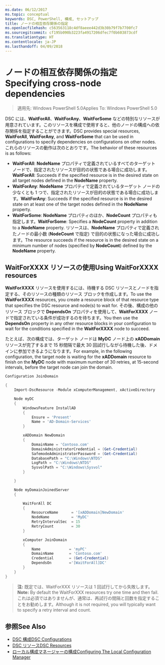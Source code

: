```yaml
---
ms.date: 06/12/2017
ms.topic: conceptual
keywords: DSC, PowerShell, 構成, セットアップ
title: ノードの相互依存関係の指定
ms.openlocfilehash: c563563118c4df8aeee442d3b30b79f7b7700fc7
ms.sourcegitcommit: cf195b090b3223fa4917206dfec7f0b603873cdf
ms.translationtype: HT
ms.contentlocale: ja-JP
ms.lasthandoff: 04/09/2018
---
```

# <a name="specifying-cross-node-dependencies"></a><span data-ttu-id="18c21-103">ノードの相互依存関係の指定</span><span class="sxs-lookup"><span data-stu-id="18c21-103">Specifying cross-node dependencies</span></span>

> <span data-ttu-id="18c21-104">適用先: Windows PowerShell 5.0</span><span class="sxs-lookup"><span data-stu-id="18c21-104">Applies To: Windows PowerShell 5.0</span></span>

<span data-ttu-id="18c21-105">DSC には、**WaitForAll**、**WaitForAny**、**WaitForSome** などの特別なリソースが用意されています。このリソースを構成で使用すると、他のノードの構成への依存関係を指定することができます。</span><span class="sxs-lookup"><span data-stu-id="18c21-105">DSC provides special resources, **WaitForAll**, **WaitForAny**, and **WaitForSome** that can be used in configurations to specify dependencies on configurations on other nodes.</span></span> <span data-ttu-id="18c21-106">これらのリソースの動作は次のとおりです。</span><span class="sxs-lookup"><span data-stu-id="18c21-106">The behavior of these resources is as follows:</span></span>

* <span data-ttu-id="18c21-107">**WaitForAll**: **NodeName** プロパティで定義されているすべてのターゲット ノードで、指定されたリソースが目的の状態である場合に成功します。</span><span class="sxs-lookup"><span data-stu-id="18c21-107">**WaitForAll**: Succeeds if the specified resource is in the desired state on all target nodes defined in the **NodeName** property.</span></span>
* <span data-ttu-id="18c21-108">**WaitForAny**: **NodeName** プロパティで定義されているターゲット ノードの少なくとも 1 つで、指定されたリソースが目的の状態である場合に成功します。</span><span class="sxs-lookup"><span data-stu-id="18c21-108">**WaitForAny**: Succeeds if the specified resource is in the desired state on at least one of the target nodes defined in the **NodeName** property.</span></span>
* <span data-ttu-id="18c21-109">**WaitForSome**: **NodeName** プロパティのほか、**NodeCount** プロパティも指定します。</span><span class="sxs-lookup"><span data-stu-id="18c21-109">**WaitForSome**: Specifies a **NodeCount** property in addition to a **NodeName** property.</span></span> <span data-ttu-id="18c21-110">リソースは、**NodeName** プロパティで定義されたノードの最小数 (**NodeCount** で指定) で目的の状態になった場合に成功します。</span><span class="sxs-lookup"><span data-stu-id="18c21-110">The resource succeeds if the resource is in the desired state on a minimum number of nodes (specified by **NodeCount**) defined by the **NodeName** property.</span></span>

## <a name="using-waitforxxxx-resources"></a><span data-ttu-id="18c21-111">WaitForXXXX リソースの使用</span><span class="sxs-lookup"><span data-stu-id="18c21-111">Using WaitForXXXX resources</span></span>

<span data-ttu-id="18c21-112">**WaitForXXXX** リソースを使用するには、待機する DSC リソースとノードを指定する、そのリソースの種類のリソース ブロックを作成します。</span><span class="sxs-lookup"><span data-stu-id="18c21-112">To use the **WaitForXXXX** resources, you create a resource block of that resource type that specifies the DSC resource and node(s) to wait for.</span></span> <span data-ttu-id="18c21-113">その後、構成の他のリソース ブロックで **DependsOn** プロパティを使用して、**WaitForXXXX** ノードで指定されている条件が成功するのを待ちます。</span><span class="sxs-lookup"><span data-stu-id="18c21-113">You then use the **DependsOn** property in any other resource blocks in your configuration to wait for the conditions specified in the **WaitForXXXX** node to succeed.</span></span>

<span data-ttu-id="18c21-114">たとえば、次の構成では、ターゲット ノードは **MyDC** ノード上の **xADDomain** リソースが完了するまで 15 秒間隔で最大 30 回試行しながら待機した後、ドメインに参加できるようになります。</span><span class="sxs-lookup"><span data-stu-id="18c21-114">For example, in the following configuration, the target node is waiting for the **xADDomain** resource to finish on the **MyDC** node with maximum number of 30 retries, at 15-second intervals, before the target node can join the domain.</span></span>

```powershell
Configuration JoinDomain

{
    Import-DscResource -Module xComputerManagement, xActiveDirectory

    Node myDC
    {
        WindowsFeature InstallAD
        {
            Ensure = 'Present'
            Name = 'AD-Domain-Services'
        }

        xADDomain NewDomain
        {
            DomainName = 'Contoso.com'
            DomainAdministratorCredential = (Get-Credential)
            SafemodeAdministratorPassword = (Get-Credential)
            DatabasePath = "C:\Windows\NTDS"
            LogPath = "C:\Windows\NTDS"
            SysvolPath = "C:\Windows\Sysvol"
        }

    }

    Node myDomainJoinedServer
    {

        WaitForAll DC
        {
            ResourceName      = '[xADDomain]NewDomain'
            NodeName          = 'MyDC'
            RetryIntervalSec  = 15
            RetryCount        = 30
        }

        xComputer JoinDomain
        {
            Name             = 'myPC'
            DomainName       = 'Contoso.com'
            Credential       = (Get-Credential)
            DependsOn        ='[WaitForAll]DC'
        }
    }
}
```

><span data-ttu-id="18c21-115">**注:** 既定では、WaitForXXX リソースは 1 回試行してから失敗します。</span><span class="sxs-lookup"><span data-stu-id="18c21-115">**Note:** By default the WaitForXXX resources try one time and then fail.</span></span> <span data-ttu-id="18c21-116">これは必須ではありませんが、通常は、再試行の間隔と回数を指定することをお勧めします。</span><span class="sxs-lookup"><span data-stu-id="18c21-116">Although it is not required, you will typically want to specify a retry interval and count.</span></span>

## <a name="see-also"></a><span data-ttu-id="18c21-117">参照</span><span class="sxs-lookup"><span data-stu-id="18c21-117">See Also</span></span>
* [<span data-ttu-id="18c21-118">DSC 構成</span><span class="sxs-lookup"><span data-stu-id="18c21-118">DSC Configurations</span></span>](configurations.md)
* [<span data-ttu-id="18c21-119">DSC リソース</span><span class="sxs-lookup"><span data-stu-id="18c21-119">DSC Resources</span></span>](resources.md)
* [<span data-ttu-id="18c21-120">ローカル構成マネージャーの構成</span><span class="sxs-lookup"><span data-stu-id="18c21-120">Configuring The Local Configuration Manager</span></span>](metaConfig.md)